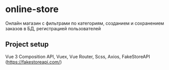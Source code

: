 # online-store

Онлайн магазин с фильтрами по категориям, созданием и сохранением заказов в БД, регистрацией пользователей

## Project setup

Vue 3 Composition API, Vuex, Vue Router, Scss, Axios, FakeStoreAPI (https://fakestoreapi.com/)
